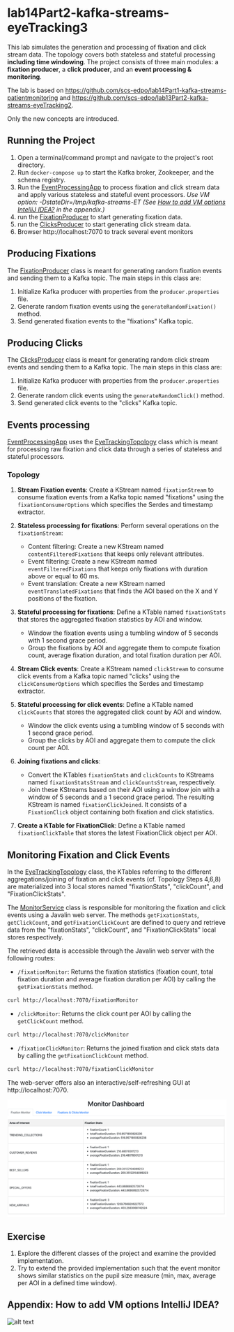 # lab14Part2-kafka-streams-eyeTracking3

This lab simulates the generation and processing of fixation and click stream data.
The topology covers both stateless and stateful processing **including time windowing**.
The project consists of three main modules: a **fixation producer**, a **click producer**, and an **event processing & monitoring**.

The lab is based on https://github.com/scs-edpo/lab14Part1-kafka-streams-patientmonitoring and https://github.com/scs-edpo/lab13Part2-kafka-streams-eyeTracking2.

Only the new concepts are introduced.

## Running the Project

1. Open a terminal/command prompt and navigate to the project's root directory.
2. Run `docker-compose up` to start the Kafka broker, Zookeeper, and the schema registry.
3. Run the [EventProcessingApp](StreamProcessing/src/main/java/magicalpipelines/EventProcessingApp.java)  to process fixation and click stream data and apply various stateless and stateful event processors. _Use VM option: -DstateDir=/tmp/kafka-streams-ET (See [How to add VM options IntelliJ IDEA?](#VM) in the appendix.)_
4. run the [FixationProducer](FixationProducer/src/main/java/FixationProducer.java) to start generating fixation data.
5. run the [ClicksProducer](ClicksProducer/src/main/java/ClicksProducer.java) to start generating click stream data.
6. Browser http://localhost:7070 to track several event monitors

## Producing Fixations

The [FixationProducer](FixationProducer/src/main/java/FixationProducer.java) class is meant for generating random fixation events and sending them to a Kafka topic. The main steps in this class are:

1. Initialize Kafka producer with properties from the `producer.properties` file.
2. Generate random fixation events using the `generateRandomFixation()` method.
3. Send generated fixation events to the "fixations" Kafka topic.

## Producing Clicks

The [ClicksProducer](ClicksProducer/src/main/java/ClicksProducer.java) class is meant for generating random click stream events and sending them to a Kafka topic. The main steps in this class are:

1. Initialize Kafka producer with properties from the `producer.properties` file.
2. Generate random click events using the `generateRandomClick()` method.
3. Send generated click events to the "clicks" Kafka topic.


## Events processing

[EventProcessingApp](StreamProcessing/src/main/java/magicalpipelines/EventProcessingApp.java) uses the [EyeTrackingTopology](StreamProcessing/src/main/java/magicalpipelines/topology/EyeTrackingTopology.java) class which  is meant for processing raw fixation and click data through a series of stateless and stateful processors.

### Topology

1. **Stream Fixation events**: Create a KStream named `fixationStream` to consume fixation events from a Kafka topic named "fixations" using the `fixationConsumerOptions` which specifies the Serdes and timestamp extractor.

2. **Stateless processing for fixations**: Perform several operations on the `fixationStream`:
   - Content filtering: Create a new KStream named `contentFilteredFixations` that keeps only relevant attributes.
   - Event filtering: Create a new KStream named `eventFilteredFixations` that keeps only fixations with duration above or equal to 60 ms.
   - Event translation: Create a new KStream named `eventTranslatedFixations` that finds the AOI based on the X and Y positions of the fixation.

3. **Stateful processing for fixations**: Define a KTable named `fixationStats` that stores the aggregated fixation statistics by AOI and window.
   - Window the fixation events using a tumbling window of 5 seconds with 1 second grace period.
   - Group the fixations by AOI and aggregate them to compute fixation count, average fixation duration, and total fixation duration per AOI.

4. **Stream Click events**: Create a KStream named `clickStream` to consume click events from a Kafka topic named "clicks" using the `clickConsumerOptions` which specifies the Serdes and timestamp extractor.

5. **Stateful processing for click events**: Define a KTable named `clickCounts` that stores the aggregated click count by AOI and window.
   - Window the click events using a tumbling window of 5 seconds with 1 second grace period.
   - Group the clicks by AOI and aggregate them to compute the click count per AOI.

6. **Joining fixations and clicks**:
   - Convert the KTables `fixationStats` and `clickCounts` to KStreams named `fixationStatsStream` and `clickCountsStream`, respectively.
   - Join these KStreams based on their AOI using a window join with a window of 5 seconds and a 1 second grace period. The resulting KStream is named `fixationClickJoined`. It consists of a `FixationClick` object containing both fixation and click statistics.

7. **Create a KTable for FixationClick**: Define a KTable named `fixationClickTable` that stores the latest FixationClick object per AOI.


## Monitoring Fixation and Click Events

In the [EyeTrackingTopology](StreamProcessing/src/main/java/magicalpipelines/topology/EyeTrackingTopology.java) class, the KTables referring to the different aggregations/joining of fixation and click events (cf. Topology Steps 4,6,8) are materialized into 3 local stores named "fixationStats", "clickCount", and "FixationClickStats".

The [MonitorService](StreamProcessing/src/main/java/magicalpipelines/MonitorService.java) class is responsible for monitoring the fixation and click events using a Javalin web server. The methods `getFixationStats`, `getClickCount`, and `getFixationClickCount` are defined to query and retrieve data from the "fixationStats", "clickCount", and "FixationClickStats" local stores respectively.

The retrieved data is accessible through the Javalin web server with the following routes:

- `/fixationMonitor`: Returns the fixation statistics (fixation count, total fixation duration and average fixation duration per AOI) by calling the `getFixationStats` method.
  
```bash
curl http://localhost:7070/fixationMonitor
```

- `/clickMonitor`: Returns the click count per AOI by calling the `getClickCount` method.
```bash
curl http://localhost:7070/clickMonitor
```
- `/fixationClickMonitor`: Returns the joined fixation and click stats data by calling the `getFixationClickCount` method.
```bash
curl http://localhost:7070/fixationClickMonitor
```

The web-server offers also an interactive/self-refreshing GUI at http://localhost:7070. 


![alt text](doc/monitor.png)

## Exercise

1. Explore the different classes of the project and examine the provided implementation. 
2. Try to extend the provided implementation such that the event monitor shows similar statistics on the pupil size measure (min, max, average per AOI in a defined time window).


<a name="VM"></a>
## Appendix: How to add VM options IntelliJ IDEA? 

![alt text](https://i.stack.imgur.com/gMWQX.png)

